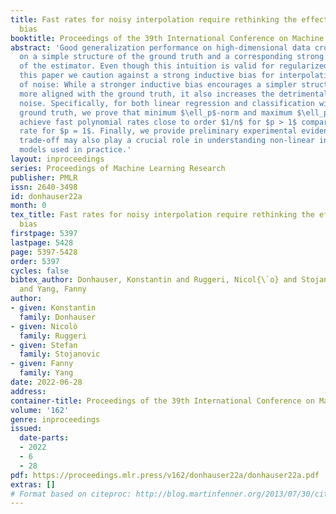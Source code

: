 ```yaml
---
title: Fast rates for noisy interpolation require rethinking the effect of inductive
  bias
booktitle: Proceedings of the 39th International Conference on Machine Learning
abstract: 'Good generalization performance on high-dimensional data crucially hinges
  on a simple structure of the ground truth and a corresponding strong inductive bias
  of the estimator. Even though this intuition is valid for regularized models, in
  this paper we caution against a strong inductive bias for interpolation in the presence
  of noise: While a stronger inductive bias encourages a simpler structure that is
  more aligned with the ground truth, it also increases the detrimental effect of
  noise. Specifically, for both linear regression and classification with a sparse
  ground truth, we prove that minimum $\ell_p$-norm and maximum $\ell_p$-margin interpolators
  achieve fast polynomial rates close to order $1/n$ for $p > 1$ compared to a logarithmic
  rate for $p = 1$. Finally, we provide preliminary experimental evidence that this
  trade-off may also play a crucial role in understanding non-linear interpolating
  models used in practice.'
layout: inproceedings
series: Proceedings of Machine Learning Research
publisher: PMLR
issn: 2640-3498
id: donhauser22a
month: 0
tex_title: Fast rates for noisy interpolation require rethinking the effect of inductive
  bias
firstpage: 5397
lastpage: 5428
page: 5397-5428
order: 5397
cycles: false
bibtex_author: Donhauser, Konstantin and Ruggeri, Nicol{\`o} and Stojanovic, Stefan
  and Yang, Fanny
author:
- given: Konstantin
  family: Donhauser
- given: Nicolò
  family: Ruggeri
- given: Stefan
  family: Stojanovic
- given: Fanny
  family: Yang
date: 2022-06-28
address:
container-title: Proceedings of the 39th International Conference on Machine Learning
volume: '162'
genre: inproceedings
issued:
  date-parts:
  - 2022
  - 6
  - 28
pdf: https://proceedings.mlr.press/v162/donhauser22a/donhauser22a.pdf
extras: []
# Format based on citeproc: http://blog.martinfenner.org/2013/07/30/citeproc-yaml-for-bibliographies/
---
```

